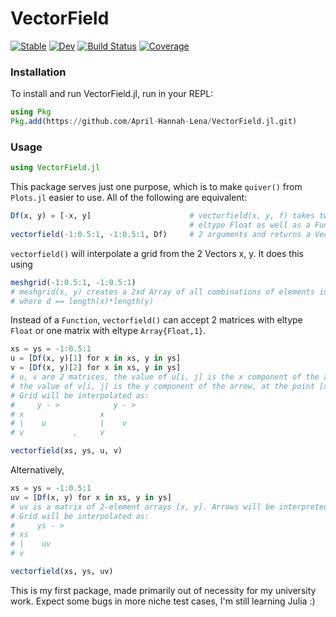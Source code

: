 # VectorField

[![Stable](https://img.shields.io/badge/docs-stable-blue.svg)](https://April-Hannah-Lena.github.io/VectorField.jl/stable)
[![Dev](https://img.shields.io/badge/docs-dev-blue.svg)](https://April-Hannah-Lena.github.io/VectorField.jl/dev)
[![Build Status](https://github.com/April-Hannah-Lena/VectorField.jl/workflows/CI/badge.svg)](https://github.com/April-Hannah-Lena/VectorField.jl/actions)
[![Coverage](https://codecov.io/gh/April-Hannah-Lena/VectorField.jl/branch/master/graph/badge.svg)](https://codecov.io/gh/April-Hannah-Lena/VectorField.jl)

### Installation 

To install and run VectorField.jl, run in your REPL:

```julia
using Pkg
Pkg.add(https://github.com/April-Hannah-Lena/VectorField.jl.git)
```

### Usage

```julia
using VectorField.jl
```

This package serves just one purpose, which is to make `quiver()` from `Plots.jl` easier to use. All of the following are equivalent:

```julia
Df(x, y) = [-x, y]                      # vectorfield(x, y, f) takes two Vectors x, y with 
                                        # eltype Float as well as a Function f that takes 
vectorfield(-1:0.5:1, -1:0.5:1, Df)     # 2 arguments and returns a Vector of length 2. 
```

`vectorfield()` will interpolate a grid from the 2 Vectors x, y. It does this using 

```julia
meshgrid(-1:0.5:1, -1:0.5:1)
# meshgrid(x, y) creates a 2xd Array of all combinations of elements in x, y
# where d == length(x)*length(y)
```

Instead of a `Function`, `vectorfield()` can accept 2 matrices with eltype `Float` or one matrix with eltype `Array{Float,1}`. 

```julia
xs = ys = -1:0.5:1
u = [Df(x, y)[1] for x in xs, y in ys]
v = [Df(x, y)[2] for x in xs, y in ys]
# u, v are 2 matrices, the value of u[i, j] is the x component of the arrow, 
# the value of v[i, j] is the y component of the arrow, at the point [x[i], v[j]]
# Grid will be interpolated as:
#     y - >            y - >
# x                 x
# |    u            |    v
# v           ,     v

vectorfield(xs, ys, u, v)
```

Alternatively, 

```julia
xs = ys = -1:0.5:1
uv = [Df(x, y) for x in xs, y in ys]
# uv is a matrix of 2-element arrays [x, y]. Arrows will be interpreted componentwise.
# Grid will be interpolated as:
#     ys - >
# xs
# |    uv
# v

vectorfield(xs, ys, uv)
```

This is my first package, made primarily out of necessity for my university work. Expect some bugs in more niche test cases, I'm still learning Julia :)